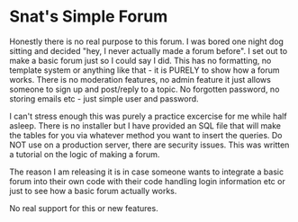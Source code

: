 # Snat's Simple Forum
Honestly there is no real purpose to this forum. I was bored one night dog sitting and decided "hey, I never actually made a forum before". I set out to make a basic forum just so I could say I did. This has no formatting, no template system or anything like that - it is PURELY to show how a forum works. There is no moderation features, no admin feature it just allows someone to sign up and post/reply to a topic. No forgotten password, no storing emails etc - just simple user and password.

I can't stress enough this was purely a practice excercise for me while half asleep. There is no installer but I have provided an SQL file that will make the tables for you via whatever method you want to insert the queries. Do NOT use on a production server, there are security issues. This was written a tutorial on the logic of making a forum.

The reason I am releasing it is in case someone wants to integrate a basic forum into their own code with their code handling login information etc or just to see how a basic forum actually works. 

No real support for this or new features.
